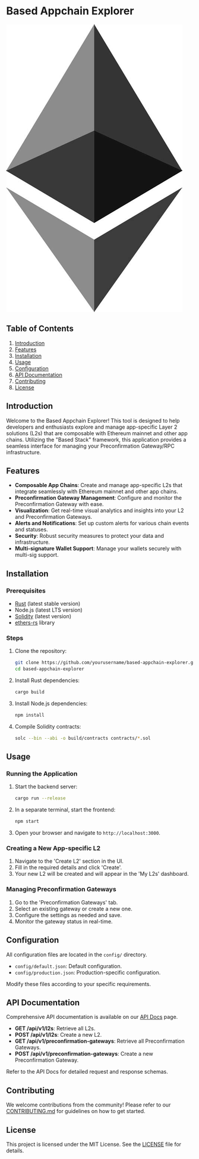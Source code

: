 # Based Appchain Explorer
![image](image.jpg)


## Table of Contents
1. [Introduction](#introduction)
2. [Features](#features)
3. [Installation](#installation)
4. [Usage](#usage)
5. [Configuration](#configuration)
6. [API Documentation](#api-documentation)
7. [Contributing](#contributing)
8. [License](#license)

## Introduction
Welcome to the Based Appchain Explorer! This tool is designed to help developers and enthusiasts explore and manage app-specific Layer 2 solutions (L2s) that are composable with Ethereum mainnet and other app chains. Utilizing the "Based Stack" framework, this application provides a seamless interface for managing your Preconfirmation Gateway/RPC infrastructure.

## Features
- **Composable App Chains**: Create and manage app-specific L2s that integrate seamlessly with Ethereum mainnet and other app chains.
- **Preconfirmation Gateway Management**: Configure and monitor the Preconfirmation Gateway with ease.
- **Visualization**: Get real-time visual analytics and insights into your L2 and Preconfirmation Gateways.
- **Alerts and Notifications**: Set up custom alerts for various chain events and statuses.
- **Security**: Robust security measures to protect your data and infrastructure.
- **Multi-signature Wallet Support**: Manage your wallets securely with multi-sig support.

## Installation

### Prerequisites
- [Rust](https://www.rust-lang.org/) (latest stable version)
- Node.js (latest LTS version)
- [Solidity](https://docs.soliditylang.org/en/v0.8.0/) (latest version)
- [ethers-rs](https://github.com/gakonst/ethers-rs) library

### Steps
1. Clone the repository:
    ```sh
    git clone https://github.com/yourusername/based-appchain-explorer.git
    cd based-appchain-explorer
    ```
2. Install Rust dependencies:
    ```sh
    cargo build
    ```
3. Install Node.js dependencies:
    ```sh
    npm install
    ```
4. Compile Solidity contracts:
    ```sh
    solc --bin --abi -o build/contracts contracts/*.sol
    ```

## Usage

### Running the Application
1. Start the backend server:
    ```sh
    cargo run --release
    ```
2. In a separate terminal, start the frontend:
    ```sh
    npm start
    ```
3. Open your browser and navigate to `http://localhost:3000`.

### Creating a New App-specific L2
1. Navigate to the 'Create L2' section in the UI.
2. Fill in the required details and click 'Create'.
3. Your new L2 will be created and will appear in the 'My L2s' dashboard.

### Managing Preconfirmation Gateways
1. Go to the 'Preconfirmation Gateways' tab.
2. Select an existing gateway or create a new one.
3. Configure the settings as needed and save.
4. Monitor the gateway status in real-time.

## Configuration
All configuration files are located in the `config/` directory.
- `config/default.json`: Default configuration.
- `config/production.json`: Production-specific configuration.

Modify these files according to your specific requirements.

## API Documentation
Comprehensive API documentation is available on our [API Docs](http://localhost:3000/docs) page.
- **GET /api/v1/l2s**: Retrieve all L2s.
- **POST /api/v1/l2s**: Create a new L2.
- **GET /api/v1/preconfirmation-gateways**: Retrieve all Preconfirmation Gateways.
- **POST /api/v1/preconfirmation-gateways**: Create a new Preconfirmation Gateway.

Refer to the API Docs for detailed request and response schemas.

## Contributing
We welcome contributions from the community! Please refer to our [CONTRIBUTING.md](CONTRIBUTING.md) for guidelines on how to get started.

## License
This project is licensed under the MIT License. See the [LICENSE](LICENSE) file for details.